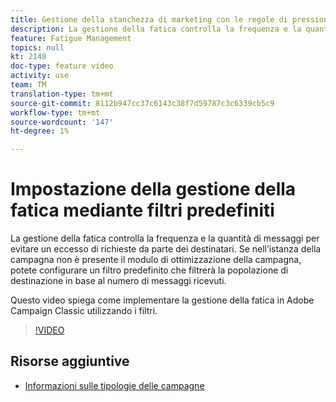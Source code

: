 ```yaml
---
title: Gestione della stanchezza di marketing con le regole di pressione
description: La gestione della fatica controlla la frequenza e la quantità di messaggi per evitare un eccesso di richieste da parte dei destinatari. Se nell’istanza della campagna non è presente il modulo di ottimizzazione della campagna, potete configurare un filtro predefinito che filtrerà la popolazione di destinazione in base al numero di messaggi ricevuti.   Questo video spiega come implementare la gestione della fatica in  Adobe Campaign Classic utilizzando i filtri.
feature: Fatigue Management
topics: null
kt: 2148
doc-type: feature video
activity: use
team: TM
translation-type: tm+mt
source-git-commit: 8112b947cc37c6143c38f7d59787c3c6339cb5c9
workflow-type: tm+mt
source-wordcount: '147'
ht-degree: 1%

---
```



# Impostazione della gestione della fatica mediante filtri predefiniti

La gestione della fatica controlla la frequenza e la quantità di messaggi per evitare un eccesso di richieste da parte dei destinatari. Se nell’istanza della campagna non è presente il modulo di ottimizzazione della campagna, potete configurare un filtro predefinito che filtrerà la popolazione di destinazione in base al numero di messaggi ricevuti.

Questo video spiega come implementare la gestione della fatica in  Adobe Campaign Classic utilizzando i filtri.

>[!VIDEO](https://video.tv.adobe.com/v/25091?quality=12)

## Risorse aggiuntive

* [Informazioni sulle tipologie delle campagne](https://docs.adobe.com/content/help/en/campaign-classic/using/orchestrating-campaigns/campaign-optimization/about-campaign-typologies.html)
